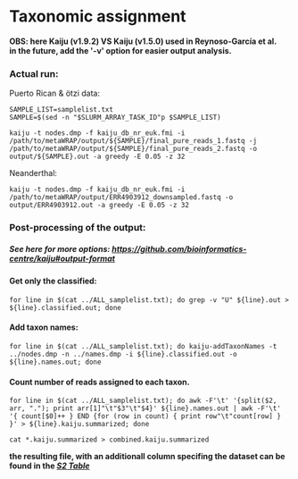 # Taxonomic assignment 
**OBS: here Kaiju (v1.9.2) VS Kaiju (v1.5.0) used in Reynoso-García et al.**\
**in the future, add the '-v' option for easier output analysis.**

### Actual run:

Puerto Rican & ötzi data:
``` 
SAMPLE_LIST=samplelist.txt
SAMPLE=$(sed -n "$SLURM_ARRAY_TASK_ID"p $SAMPLE_LIST)

kaiju -t nodes.dmp -f kaiju_db_nr_euk.fmi -i /path/to/metaWRAP/output/${SAMPLE}/final_pure_reads_1.fastq -j /path/to/metaWRAP/output/${SAMPLE}/final_pure_reads_2.fastq -o output/${SAMPLE}.out -a greedy -E 0.05 -z 32
```

Neanderthal:
``` 
kaiju -t nodes.dmp -f kaiju_db_nr_euk.fmi -i /path/to/metaWRAP/output/ERR4903912_downsampled.fastq -o output/ERR4903912.out -a greedy -E 0.05 -z 32
```

### Post-processing of the output: 
##### See here for more options: https://github.com/bioinformatics-centre/kaiju#output-format 

#### Get only the classified:
```
for line in $(cat ../ALL_samplelist.txt); do grep -v "U" ${line}.out > ${line}.classified.out; done
```

#### Add taxon names:
```
for line in $(cat ../ALL_samplelist.txt); do kaiju-addTaxonNames -t ../nodes.dmp -n ../names.dmp -i ${line}.classified.out -o ${line}.names.out; done
```

#### Count number of reads assigned to each taxon.
```
for line in $(cat ../ALL_samplelist.txt); do awk -F'\t' '{split($2, arr, "."); print arr[1]"\t"$3"\t"$4}' ${line}.names.out | awk -F'\t' '{ count[$0]++ } END {for (row in count) { print row"\t"count[row] } }' > ${line}.kaiju.summarized; done

cat *.kaiju.summarized > combined.kaiju.summarized
```

__the resulting file, with an additionall column specifing the dataset can be found in the [_S2 Table_](https://github.com/AleksandraLaura/DietComment/blob/main/S2_Table.xlsx)__
